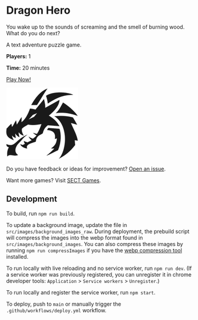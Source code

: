 # Dragon Hero

You wake up to the sounds of screaming and the smell of burning wood. What do you do next?

A text adventure puzzle game.

**Players:** 1

**Time:** 20 minutes

[Play Now!](https://skedwards88.github.io/dragon/)

![Game icon](src/images/icon_192.png)

Do you have feedback or ideas for improvement? [Open an issue](https://github.com/skedwards88/dragon/issues/new).

Want more games? Visit [SECT Games](https://skedwards88.github.io/portfolio/).

## Development

To build, run `npm run build`.

To update a background image, update the file in `src/images/background_images_raw`. During deployment, the prebuild script will compress the images into the webp format found in `src/images/background_images`. You can also compress these images by running `npm run compressImages` if you have the [webp compression tool](https://developers.google.com/speed/webp/docs/precompiled) installed.

To run locally with live reloading and no service worker, run `npm run dev`. (If a service worker was previously registered, you can unregister it in chrome developer tools: `Application` > `Service workers` > `Unregister`.)

To run locally and register the service worker, run `npm start`.

To deploy, push to `main` or manually trigger the `.github/workflows/deploy.yml` workflow.
